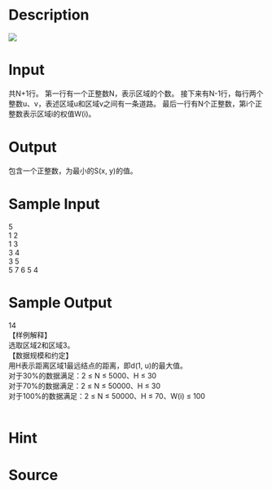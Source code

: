 
# Description

<div class="content"> <img border="0" src="/source/bzoj/2103/img/aHR0cHM6Ly9seWRzeS5jb20vSnVkZ2VPbmxpbmUvaW1hZ2VzLzIxMDMuanBn.jpg"/> 
</div>

# Input

<div class="content">共N+1行。
第一行有一个正整数N，表示区域的个数。
接下来有N-1行，每行两个整数u、v，表述区域u和区域v之间有一条道路。
最后一行有N个正整数，第i个正整数表示区域i的权值W(i)。
</div>

# Output

<div class="content">包含一个正整数，为最小的S(x, y)的值。
</div>

# Sample Input

<div class="content"><span class="sampledata">5<br/>
1 2<br/>
1 3<br/>
3 4<br/>
3 5<br/>
5 7 6 5 4	</span></div>

# Sample Output

<div class="content"><span class="sampledata">14<br/>
【样例解释】<br/>
选取区域2和区域3。<br/>
【数据规模和约定】<br/>
用H表示距离区域1最远结点的距离，即d(1, u)的最大值。<br/>
对于30%的数据满足：2 ≤ N ≤ 5000、H ≤ 30<br/>
对于70%的数据满足：2 ≤ N ≤ 50000、H ≤ 30<br/>
对于100%的数据满足：2 ≤ N ≤ 50000、H ≤ 70、W(i) ≤ 100<br/>
<br/>
</span></div>

# Hint

<div class="content"><p></p></div>

# Source

<div class="content"><p><a href="problemset.php?search="></a></p></div>

